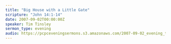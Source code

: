 ```yaml
---
title: "Big House with a Little Gate"
scripture: "John 14:1-14"
date: 2007-09-02T00:00:00Z
speaker: Tim Tinsley
sermon_type: evening
audio: https://pcpceveningsermons.s3.amazonaws.com/2007-09-02_evening_tinsley.mp3 
---
```



